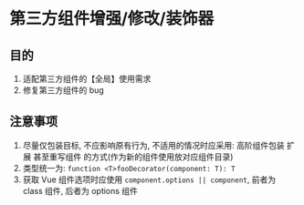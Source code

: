 # 第三方组件增强/修改/装饰器

## 目的

1. 适配第三方组件的【全局】使用需求
2. 修复第三方组件的 bug

## 注意事项

1. 尽量仅包装目标, 不应影响原有行为, 不适用的情况时应采用: 高阶组件包装 扩展 甚至重写组件 的方式(作为新的组件使用放对应组件目录)
2. 类型统一为: `function <T>fooDecorator(component: T): T`
3. 获取 Vue 组件选项时应使用 `component.options || component`, 前者为 class 组件, 后者为 options 组件
